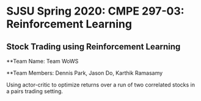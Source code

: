 # SJSU Spring 2020: CMPE 297-03: Reinforcement Learning
## Stock Trading using Reinforcement Learning

**Team Name: Team WoWS

**Team Members: Dennis Park, Jason Do, Karthik Ramasamy


Using actor-critic to optimize returns over a run of two correlated stocks in a pairs trading setting.


